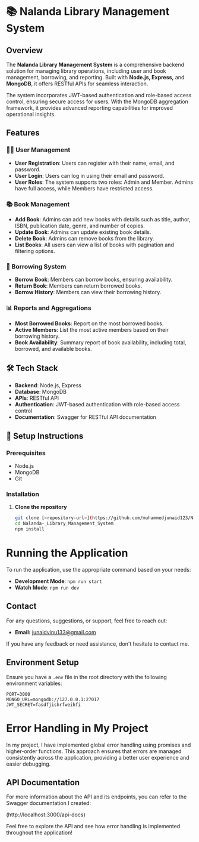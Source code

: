 # 📚 Nalanda Library Management System

## Overview

The **Nalanda Library Management System** is a comprehensive backend solution for managing library operations, including user and book management, borrowing, and reporting. Built with **Node.js, Express,** and **MongoDB**, it offers RESTful APIs for seamless interaction.

The system incorporates JWT-based authentication and role-based access control, ensuring secure access for users. With the MongoDB aggregation framework, it provides advanced reporting capabilities for improved operational insights.

## Features

### 🧑‍💻 User Management
- **User Registration**: Users can register with their name, email, and password.
- **User Login**: Users can log in using their email and password.
- **User Roles**: The system supports two roles: Admin and Member. Admins have full access, while Members have restricted access.

### 📚 Book Management
- **Add Book**: Admins can add new books with details such as title, author, ISBN, publication date, genre, and number of copies.
- **Update Book**: Admins can update existing book details.
- **Delete Book**: Admins can remove books from the library.
- **List Books**: All users can view a list of books with pagination and filtering options.

### 📖 Borrowing System
- **Borrow Book**: Members can borrow books, ensuring availability.
- **Return Book**: Members can return borrowed books.
- **Borrow History**: Members can view their borrowing history.

### 📊 Reports and Aggregations
- **Most Borrowed Books**: Report on the most borrowed books.
- **Active Members**: List the most active members based on their borrowing history.
- **Book Availability**: Summary report of book availability, including total, borrowed, and available books.

## 🛠 Tech Stack
- **Backend**: Node.js, Express
- **Database**: MongoDB
- **APIs**: RESTful API
- **Authentication**: JWT-based authentication with role-based access control
- **Documentation**: Swagger for RESTful API documentation

## 🚀 Setup Instructions

### Prerequisites
- Node.js 
- MongoDB
- Git

### Installation
1. **Clone the repository**
   ```bash
   git clone [<repository-url>](https://github.com/muhammedjunaid123/Nalanda-_Library_Management_System.git)
   cd Nalanda-_Library_Management_System
   npm install

# Running the Application

To run the application, use the appropriate command based on your needs:

- **Development Mode**: `npm run start`
- **Watch Mode**: `npm run dev`

## Contact

For any questions, suggestions, or support, feel free to reach out:

- **Email:** [junaidvinu133@gmail.com](mailto:junaidvinu133@gmail.com)



 If you have any feedback or need assistance, don't hesitate to contact me.


## Environment Setup

Ensure you have a `.env` file in the root directory with the following environment variables:

```env
PORT=3000
MONGO_URL=mongodb://127.0.0.1:27017
JWT_SECRET=fasdfjishrfweihfi

```

# Error Handling in My Project

In my project, I have implemented global error handling using promises and higher-order functions. This approach ensures that errors are managed consistently across the application, providing a better user experience and easier debugging.

## API Documentation

For more information about the API and its endpoints, you can refer to the Swagger documentation I created:

(http://localhost:3000/api-docs)

Feel free to explore the API and see how error handling is implemented throughout the application!
